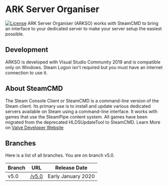 # ARK Server Organiser
[![License](https://img.shields.io/github/license/CrackyStudio/arkso.svg)](https://github.com/CrackyStudio/arkso)
ARK Server Organiser (ARKSO) works with SteamCMD to bring an interface to your dedicated server to make your server setup the easiest possible.

## Development
ARKSO is developed with Visual Studio Community 2019 and is compatible only on Windows.
Steam Logon isn't required but you must have an internet connection to use it.

## About SteamCMD
The Steam Console Client or SteamCMD is a command-line version of the Steam client. Its primary use is to install and update various dedicated servers available on Steam using a command-line interface. It works with games that use the SteamPipe content system. All games have been migrated from the deprecated HLDSUpdateTool to SteamCMD. 
Learn More on [Valve Developer Website][VDW]

## Branches
Here is a list of all branches. You are on branch v5.0.

| Branch | URL | Release Date |
| ------ | ------ | ------ |
| v5.0 | [/v5.0][v5.0] | Early January 2020 |

[v5.0]: <https://github.com/CrackyStudio/arkso/tree/v5.0>
[VDW]: <https://developer.valvesoftware.com/wiki/SteamCMD>